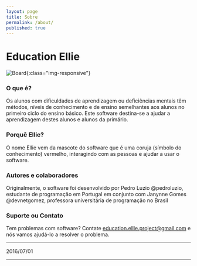 ```yaml
---
layout: page
title: Sobre
permalink: /about/
published: true
---
```


# Education Ellie

![Board](https://sourceforge.net/p/educationellie/screenshot/Board.png){:class="img-responsive"}

### O que é?
Os alunos com dificuldades de aprendizagem ou deficiências mentais têm métodos, níveis de conhecimento e de ensino semelhantes aos alunos no primeiro ciclo do ensino básico. 
Este software destina-se a ajudar a aprendizagem destes alunos e alunos da primário.

### Porquê Ellie?
O nome Ellie vem da mascote do software que é uma coruja (símbolo do conhecimento) vermelho, interagindo com as pessoas e ajudar a usar o software.

### Autores e colaboradores
Originalmente, o software foi desenvolvido por Pedro Luzio @pedroluzio, estudante de programação em Portugal
em conjunto com Janynne Gomes @devnetgomez, professora universitária de programação no Brasil

### Suporte ou Contato
Tem problemas com software? Contate [education.ellie.project@gmail.com](education.ellie.project@gmail.com) e nós vamos ajudá-lo a resolver o problema.

***
2016/07/01
***
